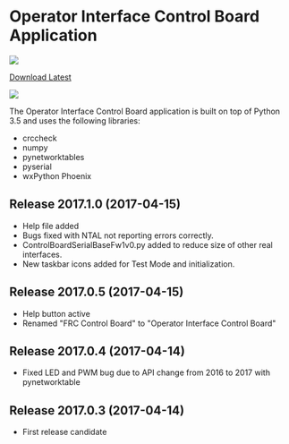 # Operator Interface Control Board Application #

![](https://raw.githubusercontent.com/GarnetSquardon4901/Operator-Interface-Control-Board/master/Documentation/images/Logo.png)

[Download Latest](https://github.com/GarnetSquadron4901/Operator-Interface-Control-Board/releases/latest)

![](https://raw.githubusercontent.com/GarnetSquardon4901/Operator-Interface-Control-Board/master/Documentation/images/MainApp.png)

The Operator Interface Control Board application is built on top of Python 3.5 and uses the following libraries:

- crccheck
- numpy
- pynetworktables
- pyserial
- wxPython Phoenix

Release 2017.1.0 (2017-04-15)
------------------
* Help file added
* Bugs fixed with NTAL not reporting errors correctly.
* ControlBoardSerialBaseFw1v0.py added to reduce size of other real interfaces.
* New taskbar icons added for Test Mode and initialization.

Release 2017.0.5 (2017-04-15)
------------------
* Help button active
* Renamed "FRC Control Board" to "Operator Interface Control Board"

Release 2017.0.4 (2017-04-14)
------------------
* Fixed LED and PWM bug due to API change from 2016 to 2017 with pynetworktable

Release 2017.0.3 (2017-04-14)
------------------
* First release candidate

